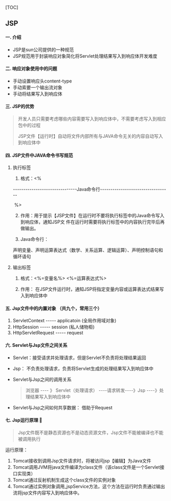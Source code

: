 [TOC]



## JSP

#### 一. 介绍

+ JSP是sun公司提供的一种规范
+ JSP规范用于封装响应对象简化将Servlet处理结果写入到响应体开发难度

#### 二. 响应对象使用中的问题

+ 手动设置响应头content-type
+ 手动索要一个输出流对象
+ 手动将结果写入到响应体

#### 三. JSP的优势

>开发人员只需要考虑哪些内容需要写入到响应体中，不需要考虑写入到相应包中的过程
>
>JSP文件【运行时】自动将文件内部所有与JAVA命令无关的内容自动写入到响应体中

#### 四. JSP文件中JAVA命令书写规范

1. 执行标签

   1) 格式：<%

   ​					-------------------------------Java命令行----------------------------------

   ​				%>

   2) 作用：用于提示【JSP文件】在运行时不要将执行标签中的Java命令写入到响应体，通知JSP文				件在运行时需要将执行标签中的内容执行完毕后再做输出。

   3) Java命令行： 

   ​			声明变量、声明运算表达式（数学、关系运算、逻辑运算）、声明控制语句和循环语句

2. 输出标签

   1) 格式：<%=变量名%>  <%=运算表达式%>

   2) 作用： 在JSP文件运行时，通知JSP将指定变量内容或运算表达式结果写入到响应体中

#### 五. Jsp文件中的内置对象 （共九个，常用三个）

1. ServletContext                ----- applicatoin (全局作用域对象)
2. HttpSession                     ----- session (私人储物柜)
3. HttpServletRequest        ----- request

#### 六. Servlet与Jsp文件之间关系

+ Servlet：接受请求并处理请求，但是Servlet不负责将处理结果返回  

+ Jsp： 不负责处理请求，负责将Servlet生成的处理结果写入到响应体中

+ Servlet与Jsp之间的调用关系

  >浏览器  ---- 》 Servlet（处理请求） ----请求转发----》Jsp ----》处理结果写入到响应体中

+ Servlet与Jsp之间如何共享数据： 借助于Request

#### 七. Jsp运行原理  :red_circle:

>Jsp文件既不是静态资源也不是动态资源文件，Jsp文件不能被编译也不能被调用执行

运行原理：

1. Tomcat接收到调用Jsp文件请求时，将被访问jsp【编辑】为Java文件
2. Tomcat调用JVM将java文件编译为class文件（该class文件是一个Servlet接口实现类）
3. Tomcat通过反射机制生成这个class文件的实例对象
4. Tomcat通过实例对象调用_jspService方法，这个方法在运行时负责通过输出流将jsp文件内容写入到响应体中。


































